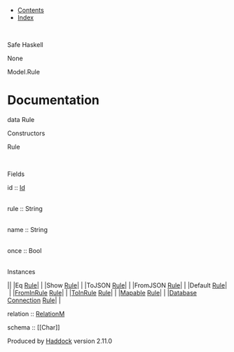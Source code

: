 -   [Contents](index.html)
-   [Index](doc-index.html)

 

Safe Haskell

None

Model.Rule

Documentation
=============

data Rule

Constructors

Rule

 

Fields

id :: [Id](Model-General.html#t:Id)  
 

rule :: String  
 

name :: String  
 

once :: Bool  
 

Instances

||
|Eq [Rule](Model-Rule.html#t:Rule)| |
|Show [Rule](Model-Rule.html#t:Rule)| |
|ToJSON [Rule](Model-Rule.html#t:Rule)| |
|FromJSON [Rule](Model-Rule.html#t:Rule)| |
|Default [Rule](Model-Rule.html#t:Rule)| |
|[FromInRule](Data-InRules.html#t:FromInRule) [Rule](Model-Rule.html#t:Rule)| |
|[ToInRule](Data-InRules.html#t:ToInRule) [Rule](Model-Rule.html#t:Rule)| |
|[Mapable](Model-General.html#t:Mapable) [Rule](Model-Rule.html#t:Rule)| |
|[Database](Model-General.html#t:Database) [Connection](Data-SqlTransaction.html#t:Connection) [Rule](Model-Rule.html#t:Rule)| |

relation :: [RelationM](Data-Relation.html#t:RelationM)

schema :: [[Char]]

Produced by [Haddock](http://www.haskell.org/haddock/) version 2.11.0
